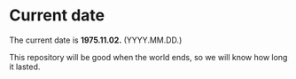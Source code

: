 # Current date

The current date is **1975.11.02.** (YYYY.MM.DD.)

This repository will be good when the world ends, so we will know how long it lasted.